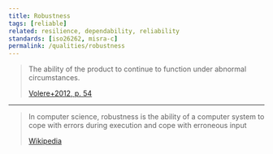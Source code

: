```yaml
---
title: Robustness 
tags: [reliable]
related: resilience, dependability, reliability 
standards: [iso26262, misra-c]
permalink: /qualities/robustness
---
```



>The ability of the product to continue to function under abnormal circumstances. 
>
>[Volere+2012, p. 54](/references/#volere)

<hr>

>In computer science, robustness is the ability of a computer system to cope with errors during execution and cope with erroneous input
>
>[Wikipedia](https://en.wikipedia.org/wiki/Robustness_(computer_science))